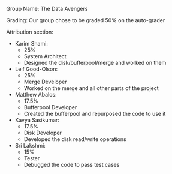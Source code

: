 Group Name: The Data Avengers

Grading: Our group chose to be graded 50% on the auto-grader

Attribution section:
- Karim Shami:
    - 25%
    - System Architect
    - Designed the disk/bufferpool/merge and worked on them
- Leif Good-Olson:
    - 25%
    - Merge Developer
    - Worked on the merge and all other parts of the project
- Matthew Abalos:
    - 17.5%
    - Bufferpool Developer
    - Created the bufferpool and repurposed the code to use it
- Kavya Sasikumar:
    - 17.5%
    - Disk Developer
    - Developed the disk read/write operations
- Sri Lakshmi:
    - 15%
    - Tester
    - Debugged the code to pass test cases